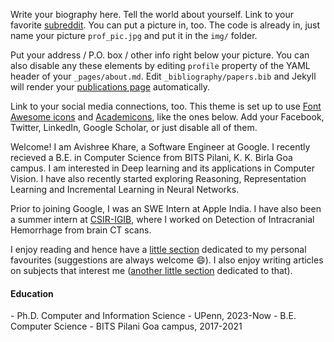 Write your biography here. Tell the world about yourself. Link to your favorite [subreddit](http://reddit.com). You can put a picture in, too. The code is already in, just name your picture `prof_pic.jpg` and put it in the `img/` folder.

Put your address / P.O. box / other info right below your picture. You can also disable any these elements by editing `profile` property of the YAML header of your `_pages/about.md`. Edit `_bibliography/papers.bib` and Jekyll will render your [publications page](/al-folio/publications/) automatically.

Link to your social media connections, too. This theme is set up to use [Font Awesome icons](https://fontawesome.com/) and [Academicons](https://jpswalsh.github.io/academicons/), like the ones below. Add your Facebook, Twitter, LinkedIn, Google Scholar, or just disable all of them.

Welcome! I am Avishree Khare, a Software Engineer at Google. I recently recieved a B.E. in Computer Science from BITS Pilani, K. K. Birla Goa campus. I am interested in Deep learning and its applications in Computer Vision. I have also recently started exploring Reasoning, Representation Learning and Incremental Learning in Neural Networks.

Prior to joining Google, I was an SWE Intern at Apple India. I have also been a summer intern at [CSIR-IGIB](https://www.igib.res.in/), where I worked on Detection of Intracranial Hemorrhage from brain CT scans.

I enjoy reading and hence have a [little section](/books/) dedicated to my personal favourites (suggestions are always welcome :smile:). I also enjoy writing articles on subjects that interest me ([another little section](/blog/) dedicated to that).

<h4>Education</h4>
  - Ph.D. Computer and Information Science - UPenn, 2023-Now
  - B.E. Computer Science - BITS Pilani Goa campus, 2017-2021
